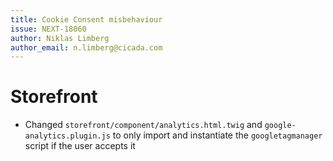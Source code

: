 ```yaml
---
title: Cookie Consent misbehaviour
issue: NEXT-18060
author: Niklas Limberg
author_email: n.limberg@cicada.com
---
```

# Storefront
* Changed `storefront/component/analytics.html.twig` and `google-analytics.plugin.js` to only import and instantiate the `googletagmanager` script if the user accepts it
